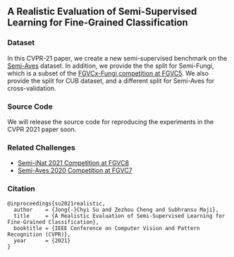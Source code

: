 ## A Realistic Evaluation of Semi-Supervised Learning for Fine-Grained Classification

### Dataset
In this CVPR-21 paper, we create a new semi-supervised benchmark on the [Semi-Aves](https://github.com/cvl-umass/semi-inat-2020) dataset. 
In addition, we provide the the split for Semi-Fungi, which is a subset of the [FGVCx-Fungi competition at FGVC5](https://github.com/visipedia/fgvcx_fungi_comp).
We also provide the split for CUB dataset, and a different split for Semi-Aves for cross-validation.

### Source Code
We will release the source code for reproducing the experiments in the CVPR 2021 paper soon.

### Related Challenges
* [Semi-iNat 2021 Competition at FGVC8](https://github.com/cvl-umass/semi-inat-2021)
* [Semi-Aves 2020 Competition at FGVC7](https://github.com/cvl-umass/semi-inat-2020)

### Citation
```
@inproceedings{su2021realistic,
  author    = {Jong{-}Chyi Su and Zezhou Cheng and Subhransu Maji},
  title     = {A Realistic Evaluation of Semi-Supervised Learning for Fine-Grained Classification},
  booktitle = {IEEE Conference on Computer Vision and Pattern Recognition (CVPR)},
  year      = {2021}
}
```

